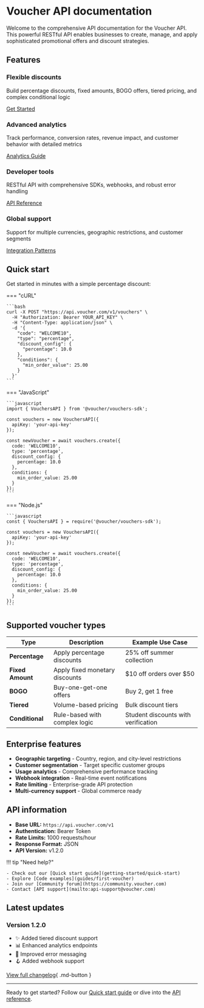 # Voucher API documentation

Welcome to the comprehensive API documentation for the Voucher API. This powerful RESTful API enables businesses to create, manage, and apply sophisticated promotional offers and discount strategies.

## Features

<div class="grid">

<div class="card">
<h3>Flexible discounts</h3>
<p>Build percentage discounts, fixed amounts, BOGO offers, tiered pricing, and complex conditional logic</p>
<a href="getting-started/quick-start" class="md-button md-button--primary">Get Started</a>
</div>

<div class="card">
<h3>Advanced analytics</h3>
<p>Track performance, conversion rates, revenue impact, and customer behavior with detailed metrics</p>
<a href="api-reference/analytics" class="md-button md-button--primary">Analytics Guide</a>
</div>

<div class="card">
<h3>Developer tools</h3>
<p>RESTful API with comprehensive SDKs, webhooks, and robust error handling</p>
<a href="api-reference/vouchers" class="md-button md-button--primary">API Reference</a>
</div>

<div class="card">
<h3>Global support</h3>
<p>Support for multiple currencies, geographic restrictions, and customer segments</p>
<a href="guides/integration-patterns" class="md-button md-button--primary">Integration Patterns</a>
</div>

</div>

## Quick start

Get started in minutes with a simple percentage discount:

=== "cURL"

    ```bash
    curl -X POST "https://api.voucher.com/v1/vouchers" \
      -H "Authorization: Bearer YOUR_API_KEY" \
      -H "Content-Type: application/json" \
      -d '{
        "code": "WELCOME10",
        "type": "percentage",
        "discount_config": {
          "percentage": 10.0
        },
        "conditions": {
          "min_order_value": 25.00
        }
      }'
    ```

=== "JavaScript"

    ```javascript
    import { VouchersAPI } from '@voucher/vouchers-sdk';

    const vouchers = new VouchersAPI({
      apiKey: 'your-api-key'
    });

    const newVoucher = await vouchers.create({
      code: 'WELCOME10',
      type: 'percentage',
      discount_config: {
        percentage: 10.0
      },
      conditions: {
        min_order_value: 25.00
      }
    });
    ```

=== "Node.js"

    ```javascript
    const { VouchersAPI } = require('@voucher/vouchers-sdk');

    const vouchers = new VouchersAPI({
      apiKey: 'your-api-key'
    });

    const newVoucher = await vouchers.create({
      code: 'WELCOME10',
      type: 'percentage',
      discount_config: {
        percentage: 10.0
      },
      conditions: {
        min_order_value: 25.00
      }
    });
    ```

## Supported voucher types

| Type | Description | Example Use Case |
|------|-------------|------------------|
| **Percentage** | Apply percentage discounts | 25% off summer collection |
| **Fixed Amount** | Apply fixed monetary discounts | $10 off orders over $50 |
| **BOGO** | Buy-one-get-one offers | Buy 2, get 1 free |
| **Tiered** | Volume-based pricing | Bulk discount tiers |
| **Conditional** | Rule-based with complex logic | Student discounts with verification |

## Enterprise features

- **Geographic targeting** - Country, region, and city-level restrictions
- **Customer segmentation** - Target specific customer groups
- **Usage analytics** - Comprehensive performance tracking
- **Webhook integration** - Real-time event notifications
- **Rate limiting** - Enterprise-grade API protection
- **Multi-currency support** - Global commerce ready

## API information

- **Base URL:** `https://api.voucher.com/v1`
- **Authentication:** Bearer Token
- **Rate Limits:** 1000 requests/hour
- **Response Format:** JSON
- **API Version:** v1.2.0

!!! tip "Need help?"
    
    - Check out our [Quick start guide](getting-started/quick-start)
    - Explore [Code examples](guides/first-voucher)
    - Join our [Community forum](https://community.voucher.com)
    - Contact [API support](mailto:api-support@voucher.com)

## Latest updates

### Version 1.2.0

- ✨ Added tiered discount support
- 📊 Enhanced analytics endpoints  
- 🔧 Improved error messaging
- 🪝 Added webhook support

[View full changelog](reference/changelog){ .md-button }

---

Ready to get started? Follow our [Quick start guide](getting-started/quick-start) or dive into the [API reference](api-reference/vouchers).